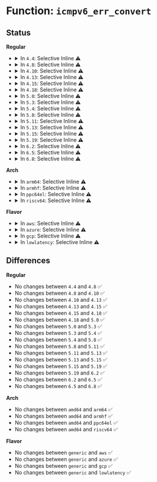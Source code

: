 # Function: <code>icmpv6_err_convert</code>

## Status
<b>Regular</b>
<ul>
<li>
<details>
<summary>In <code>4.4</code>: Selective Inline ⚠️</summary>

```c
int icmpv6_err_convert(u8 type, u8 code, int *err);
```

**Collision:** Unique Global

**Inline:** Selective

**Transformation:** False

**Instances:**

```
In net/ipv6/icmp.c (ffffffff817e7470)
Location: net/ipv6/icmp.c:954
Inline: True
Direct callers:
  - net/ipv6/udp.c:__udp6_lib_err
  - net/ipv6/raw.c:raw6_icmp_error
  - net/ipv6/tcp_ipv6.c:tcp_v6_err
```
**Symbols:**

```
ffffffff817e7470-ffffffff817e74d9: icmpv6_err_convert (STB_GLOBAL)
```
</details>
</li>
<li>
<details>
<summary>In <code>4.8</code>: Selective Inline ⚠️</summary>

```c
int icmpv6_err_convert(u8 type, u8 code, int *err);
```

**Collision:** Unique Global

**Inline:** Selective

**Transformation:** False

**Instances:**

```
In net/ipv6/icmp.c (ffffffff81855870)
Location: net/ipv6/icmp.c:1029
Inline: True
Direct callers:
  - net/ipv6/udp.c:__udp6_lib_err
  - net/ipv6/raw.c:raw6_icmp_error
  - net/ipv6/tcp_ipv6.c:tcp_v6_err
```
**Symbols:**

```
ffffffff81855870-ffffffff818558d9: icmpv6_err_convert (STB_GLOBAL)
```
</details>
</li>
<li>
<details>
<summary>In <code>4.10</code>: Selective Inline ⚠️</summary>

```c
int icmpv6_err_convert(u8 type, u8 code, int *err);
```

**Collision:** Unique Global

**Inline:** Selective

**Transformation:** False

**Instances:**

```
In net/ipv6/icmp.c (ffffffff81887570)
Location: net/ipv6/icmp.c:1034
Inline: True
Direct callers:
  - net/ipv6/udp.c:__udp6_lib_err
  - net/ipv6/raw.c:raw6_icmp_error
  - net/ipv6/tcp_ipv6.c:tcp_v6_err
```
**Symbols:**

```
ffffffff81887570-ffffffff818875d9: icmpv6_err_convert (STB_GLOBAL)
```
</details>
</li>
<li>
<details>
<summary>In <code>4.13</code>: Selective Inline ⚠️</summary>

```c
int icmpv6_err_convert(u8 type, u8 code, int *err);
```

**Collision:** Unique Global

**Inline:** Selective

**Transformation:** False

**Instances:**

```
In net/ipv6/icmp.c (ffffffff818adb20)
Location: net/ipv6/icmp.c:1060
Inline: True
Direct callers:
  - net/ipv6/udp.c:__udp6_lib_err
  - net/ipv6/raw.c:raw6_icmp_error
  - net/ipv6/tcp_ipv6.c:tcp_v6_err
```
**Symbols:**

```
ffffffff818adb20-ffffffff818adb89: icmpv6_err_convert (STB_GLOBAL)
```
</details>
</li>
<li>
<details>
<summary>In <code>4.15</code>: Selective Inline ⚠️</summary>

```c
int icmpv6_err_convert(u8 type, u8 code, int *err);
```

**Collision:** Unique Global

**Inline:** Selective

**Transformation:** False

**Instances:**

```
In net/ipv6/icmp.c (ffffffff819307b0)
Location: net/ipv6/icmp.c:1069
Inline: True
Direct callers:
  - net/ipv6/udp.c:__udp6_lib_err
  - net/ipv6/raw.c:raw6_icmp_error
  - net/ipv6/tcp_ipv6.c:tcp_v6_err
```
**Symbols:**

```
ffffffff819307b0-ffffffff81930819: icmpv6_err_convert (STB_GLOBAL)
```
</details>
</li>
<li>
<details>
<summary>In <code>4.18</code>: Selective Inline ⚠️</summary>

```c
int icmpv6_err_convert(u8 type, u8 code, int *err);
```

**Collision:** Unique Global

**Inline:** Selective

**Transformation:** False

**Instances:**

```
In net/ipv6/icmp.c (ffffffff81989440)
Location: net/ipv6/icmp.c:1071
Inline: True
Direct callers:
  - net/ipv6/udp.c:__udp6_lib_err
  - net/ipv6/raw.c:raw6_icmp_error
  - net/ipv6/tcp_ipv6.c:tcp_v6_err
```
**Symbols:**

```
ffffffff81989440-ffffffff819894a3: icmpv6_err_convert (STB_GLOBAL)
```
</details>
</li>
<li>
<details>
<summary>In <code>5.0</code>: Selective Inline ⚠️</summary>

```c
int icmpv6_err_convert(u8 type, u8 code, int *err);
```

**Collision:** Unique Global

**Inline:** Selective

**Transformation:** False

**Instances:**

```
In net/ipv6/icmp.c (ffffffff819bfd60)
Location: net/ipv6/icmp.c:1073
Inline: True
Direct callers:
  - net/ipv6/udp.c:__udp6_lib_err
  - net/ipv6/raw.c:raw6_icmp_error
  - net/ipv6/tcp_ipv6.c:tcp_v6_err
```
**Symbols:**

```
ffffffff819bfd60-ffffffff819bfdc3: icmpv6_err_convert (STB_GLOBAL)
```
</details>
</li>
<li>
<details>
<summary>In <code>5.3</code>: Selective Inline ⚠️</summary>

```c
int icmpv6_err_convert(u8 type, u8 code, int *err);
```

**Collision:** Unique Global

**Inline:** Selective

**Transformation:** False

**Instances:**

```
In net/ipv6/icmp.c (ffffffff81a2ea30)
Location: net/ipv6/icmp.c:1086
Inline: True
Direct callers:
  - net/ipv6/udp.c:__udp6_lib_err
  - net/ipv6/raw.c:raw6_icmp_error
  - net/ipv6/tcp_ipv6.c:tcp_v6_err
```
**Symbols:**

```
ffffffff81a2ea30-ffffffff81a2ea93: icmpv6_err_convert (STB_GLOBAL)
```
</details>
</li>
<li>
<details>
<summary>In <code>5.4</code>: Selective Inline ⚠️</summary>

```c
int icmpv6_err_convert(u8 type, u8 code, int *err);
```

**Collision:** Unique Global

**Inline:** Selective

**Transformation:** False

**Instances:**

```
In net/ipv6/icmp.c (ffffffff81a65580)
Location: net/ipv6/icmp.c:1086
Inline: True
Direct callers:
  - net/ipv6/udp.c:__udp6_lib_err
  - net/ipv6/raw.c:raw6_icmp_error
  - net/ipv6/tcp_ipv6.c:tcp_v6_err
```
**Symbols:**

```
ffffffff81a65580-ffffffff81a655e3: icmpv6_err_convert (STB_GLOBAL)
```
</details>
</li>
<li>
<details>
<summary>In <code>5.8</code>: Selective Inline ⚠️</summary>

```c
int icmpv6_err_convert(u8 type, u8 code, int *err);
```

**Collision:** Unique Global

**Inline:** Selective

**Transformation:** False

**Instances:**

```
In net/ipv6/icmp.c (ffffffff81b5dcd0)
Location: net/ipv6/icmp.c:1117
Inline: True
Direct callers:
  - net/ipv6/udp.c:__udp6_lib_err
  - net/ipv6/raw.c:raw6_icmp_error
  - net/ipv6/tcp_ipv6.c:tcp_v6_err
```
**Symbols:**

```
ffffffff81b5dcd0-ffffffff81b5dd33: icmpv6_err_convert (STB_GLOBAL)
```
</details>
</li>
<li>
<details>
<summary>In <code>5.11</code>: Selective Inline ⚠️</summary>

```c
int icmpv6_err_convert(u8 type, u8 code, int *err);
```

**Collision:** Unique Global

**Inline:** Selective

**Transformation:** False

**Instances:**

```
In net/ipv6/icmp.c (ffffffff81b6c4a0)
Location: net/ipv6/icmp.c:1127
Inline: True
Direct callers:
  - net/ipv6/udp.c:__udp6_lib_err
  - net/ipv6/raw.c:raw6_icmp_error
  - net/ipv6/tcp_ipv6.c:tcp_v6_err
```
**Symbols:**

```
ffffffff81b6c4a0-ffffffff81b6c503: icmpv6_err_convert (STB_GLOBAL)
```
</details>
</li>
<li>
<details>
<summary>In <code>5.13</code>: Selective Inline ⚠️</summary>

```c
int icmpv6_err_convert(u8 type, u8 code, int *err);
```

**Collision:** Unique Global

**Inline:** Selective

**Transformation:** False

**Instances:**

```
In net/ipv6/icmp.c (ffffffff81b5a8e0)
Location: net/ipv6/icmp.c:1131
Inline: True
Direct callers:
  - net/ipv6/udp.c:__udp6_lib_err
  - net/ipv6/raw.c:raw6_icmp_error
  - net/ipv6/tcp_ipv6.c:tcp_v6_err
```
**Symbols:**

```
ffffffff81b5a8e0-ffffffff81b5a943: icmpv6_err_convert (STB_GLOBAL)
```
</details>
</li>
<li>
<details>
<summary>In <code>5.15</code>: Selective Inline ⚠️</summary>

```c
int icmpv6_err_convert(u8 type, u8 code, int *err);
```

**Collision:** Unique Global

**Inline:** Selective

**Transformation:** False

**Instances:**

```
In net/ipv6/icmp.c (ffffffff81c21f40)
Location: net/ipv6/icmp.c:1150
Inline: True
Direct callers:
  - net/ipv6/udp.c:__udp6_lib_err
  - net/ipv6/raw.c:raw6_icmp_error
  - net/ipv6/tcp_ipv6.c:tcp_v6_err
```
**Symbols:**

```
ffffffff81c21f40-ffffffff81c21fdb: icmpv6_err_convert (STB_GLOBAL)
```
</details>
</li>
<li>
<details>
<summary>In <code>5.19</code>: Selective Inline ⚠️</summary>

```c
int icmpv6_err_convert(u8 type, u8 code, int *err);
```

**Collision:** Unique Global

**Inline:** Selective

**Transformation:** False

**Instances:**

```
In net/ipv6/icmp.c (ffffffff81dbebf0)
Location: net/ipv6/icmp.c:1115
Inline: True
Direct callers:
  - net/ipv6/udp.c:__udp6_lib_err
  - net/ipv6/raw.c:raw6_icmp_error
  - net/ipv6/tcp_ipv6.c:tcp_v6_err
```
**Symbols:**

```
ffffffff81dbebf0-ffffffff81dbecb5: icmpv6_err_convert (STB_GLOBAL)
```
</details>
</li>
<li>
<details>
<summary>In <code>6.2</code>: Selective Inline ⚠️</summary>

```c
int icmpv6_err_convert(u8 type, u8 code, int *err);
```

**Collision:** Unique Global

**Inline:** Selective

**Transformation:** False

**Instances:**

```
In net/ipv6/icmp.c (ffffffff81f8f170)
Location: net/ipv6/icmp.c:1115
Inline: True
Direct callers:
  - net/ipv6/udp.c:__udp6_lib_err
  - net/ipv6/raw.c:raw6_icmp_error
  - net/ipv6/tcp_ipv6.c:tcp_v6_err
```
**Symbols:**

```
ffffffff81f8f170-ffffffff81f8f235: icmpv6_err_convert (STB_GLOBAL)
```
</details>
</li>
<li>
<details>
<summary>In <code>6.5</code>: Selective Inline ⚠️</summary>

```c
int icmpv6_err_convert(u8 type, u8 code, int *err);
```

**Collision:** Unique Global

**Inline:** Selective

**Transformation:** False

**Instances:**

```
In net/ipv6/icmp.c (ffffffff81fef970)
Location: net/ipv6/icmp.c:1132
Inline: True
Direct callers:
  - net/ipv6/udp.c:__udp6_lib_err
  - net/ipv6/raw.c:raw6_icmp_error
  - net/ipv6/tcp_ipv6.c:tcp_v6_err
```
**Symbols:**

```
ffffffff81fef970-ffffffff81fefa33: icmpv6_err_convert (STB_GLOBAL)
```
</details>
</li>
<li>
<details>
<summary>In <code>6.8</code>: Selective Inline ⚠️</summary>

```c
int icmpv6_err_convert(u8 type, u8 code, int *err);
```

**Collision:** Unique Global

**Inline:** Selective

**Transformation:** False

**Instances:**

```
In net/ipv6/icmp.c (ffffffff820bd540)
Location: net/ipv6/icmp.c:1130
Inline: True
Direct callers:
  - net/ipv6/udp.c:__udp6_lib_err
  - net/ipv6/raw.c:raw6_icmp_error
  - net/ipv6/tcp_ipv6.c:tcp_v6_err
```
**Symbols:**

```
ffffffff820bd540-ffffffff820bd603: icmpv6_err_convert (STB_GLOBAL)
```
</details>
</li>
</ul>
<b>Arch</b>
<ul>
<li>
<details>
<summary>In <code>arm64</code>: Selective Inline ⚠️</summary>

```c
int icmpv6_err_convert(u8 type, u8 code, int *err);
```

**Collision:** Unique Global

**Inline:** Selective

**Transformation:** False

**Instances:**

```
In net/ipv6/icmp.c (ffff800010d2b550)
Location: net/ipv6/icmp.c:1086
Inline: True
Direct callers:
  - net/ipv6/udp.c:__udp6_lib_err
  - net/ipv6/raw.c:raw6_icmp_error
  - net/ipv6/tcp_ipv6.c:tcp_v6_err
```
**Symbols:**

```
ffff800010d2b550-ffff800010d2b60c: icmpv6_err_convert (STB_GLOBAL)
```
</details>
</li>
<li>
<details>
<summary>In <code>armhf</code>: Selective Inline ⚠️</summary>

```c
int icmpv6_err_convert(u8 type, u8 code, int *err);
```

**Collision:** Unique Global

**Inline:** Selective

**Transformation:** False

**Instances:**

```
In net/ipv6/icmp.c (c0e2f1b4)
Location: net/ipv6/icmp.c:1086
Inline: True
Direct callers:
  - net/ipv6/udp.c:__udp6_lib_err
  - net/ipv6/raw.c:raw6_icmp_error
  - net/ipv6/tcp_ipv6.c:tcp_v6_err
```
**Symbols:**

```
c0e2f1b4-c0e2f244: icmpv6_err_convert (STB_GLOBAL)
```
</details>
</li>
<li>
<details>
<summary>In <code>ppc64el</code>: Selective Inline ⚠️</summary>

```c
int icmpv6_err_convert(u8 type, u8 code, int *err);
```

**Collision:** Unique Global

**Inline:** Selective

**Transformation:** False

**Instances:**

```
In net/ipv6/icmp.c (c000000000e5c9b0)
Location: net/ipv6/icmp.c:1086
Inline: True
Direct callers:
  - net/ipv6/udp.c:__udp6_lib_err
  - net/ipv6/raw.c:raw6_icmp_error
  - net/ipv6/tcp_ipv6.c:tcp_v6_err
```
**Symbols:**

```
c000000000e5c9b0-c000000000e5ca54: icmpv6_err_convert (STB_GLOBAL)
```
</details>
</li>
<li>
<details>
<summary>In <code>riscv64</code>: Selective Inline ⚠️</summary>

```c
int icmpv6_err_convert(u8 type, u8 code, int *err);
```

**Collision:** Unique Global

**Inline:** Selective

**Transformation:** False

**Instances:**

```
In net/ipv6/icmp.c (ffffffe00086b7a6)
Location: net/ipv6/icmp.c:1086
Inline: True
Direct callers:
  - net/ipv6/udp.c:__udp6_lib_err
  - net/ipv6/raw.c:raw6_icmp_error
  - net/ipv6/tcp_ipv6.c:tcp_v6_err
```
**Symbols:**

```
ffffffe00086b7a6-ffffffe00086b83c: icmpv6_err_convert (STB_GLOBAL)
```
</details>
</li>
</ul>
<b>Flavor</b>
<ul>
<li>
<details>
<summary>In <code>aws</code>: Selective Inline ⚠️</summary>

```c
int icmpv6_err_convert(u8 type, u8 code, int *err);
```

**Collision:** Unique Global

**Inline:** Selective

**Transformation:** False

**Instances:**

```
In net/ipv6/icmp.c (ffffffff81a04c10)
Location: net/ipv6/icmp.c:1086
Inline: True
Direct callers:
  - net/ipv6/udp.c:__udp6_lib_err
  - net/ipv6/raw.c:raw6_icmp_error
  - net/ipv6/tcp_ipv6.c:tcp_v6_err
```
**Symbols:**

```
ffffffff81a04c10-ffffffff81a04c73: icmpv6_err_convert (STB_GLOBAL)
```
</details>
</li>
<li>
<details>
<summary>In <code>azure</code>: Selective Inline ⚠️</summary>

```c
int icmpv6_err_convert(u8 type, u8 code, int *err);
```

**Collision:** Unique Global

**Inline:** Selective

**Transformation:** False

**Instances:**

```
In net/ipv6/icmp.c (ffffffff819c19d0)
Location: net/ipv6/icmp.c:1086
Inline: True
Direct callers:
  - net/ipv6/udp.c:__udp6_lib_err
  - net/ipv6/raw.c:raw6_icmp_error
  - net/ipv6/tcp_ipv6.c:tcp_v6_err
```
**Symbols:**

```
ffffffff819c19d0-ffffffff819c1a33: icmpv6_err_convert (STB_GLOBAL)
```
</details>
</li>
<li>
<details>
<summary>In <code>gcp</code>: Selective Inline ⚠️</summary>

```c
int icmpv6_err_convert(u8 type, u8 code, int *err);
```

**Collision:** Unique Global

**Inline:** Selective

**Transformation:** False

**Instances:**

```
In net/ipv6/icmp.c (ffffffff81a6f690)
Location: net/ipv6/icmp.c:1086
Inline: True
Direct callers:
  - net/ipv6/udp.c:__udp6_lib_err
  - net/ipv6/raw.c:raw6_icmp_error
  - net/ipv6/tcp_ipv6.c:tcp_v6_err
```
**Symbols:**

```
ffffffff81a6f690-ffffffff81a6f6f3: icmpv6_err_convert (STB_GLOBAL)
```
</details>
</li>
<li>
<details>
<summary>In <code>lowlatency</code>: Selective Inline ⚠️</summary>

```c
int icmpv6_err_convert(u8 type, u8 code, int *err);
```

**Collision:** Unique Global

**Inline:** Selective

**Transformation:** False

**Instances:**

```
In net/ipv6/icmp.c (ffffffff81a7bcc0)
Location: net/ipv6/icmp.c:1086
Inline: True
Direct callers:
  - net/ipv6/udp.c:__udp6_lib_err
  - net/ipv6/raw.c:raw6_icmp_error
  - net/ipv6/tcp_ipv6.c:tcp_v6_err
```
**Symbols:**

```
ffffffff81a7bcc0-ffffffff81a7bd23: icmpv6_err_convert (STB_GLOBAL)
```
</details>
</li>
</ul>

## Differences
<b>Regular</b>
<ul>
<li>
No changes between <code>4.4</code> and <code>4.8</code> ✅
</li>
<li>
No changes between <code>4.8</code> and <code>4.10</code> ✅
</li>
<li>
No changes between <code>4.10</code> and <code>4.13</code> ✅
</li>
<li>
No changes between <code>4.13</code> and <code>4.15</code> ✅
</li>
<li>
No changes between <code>4.15</code> and <code>4.18</code> ✅
</li>
<li>
No changes between <code>4.18</code> and <code>5.0</code> ✅
</li>
<li>
No changes between <code>5.0</code> and <code>5.3</code> ✅
</li>
<li>
No changes between <code>5.3</code> and <code>5.4</code> ✅
</li>
<li>
No changes between <code>5.4</code> and <code>5.8</code> ✅
</li>
<li>
No changes between <code>5.8</code> and <code>5.11</code> ✅
</li>
<li>
No changes between <code>5.11</code> and <code>5.13</code> ✅
</li>
<li>
No changes between <code>5.13</code> and <code>5.15</code> ✅
</li>
<li>
No changes between <code>5.15</code> and <code>5.19</code> ✅
</li>
<li>
No changes between <code>5.19</code> and <code>6.2</code> ✅
</li>
<li>
No changes between <code>6.2</code> and <code>6.5</code> ✅
</li>
<li>
No changes between <code>6.5</code> and <code>6.8</code> ✅
</li>
</ul>
<b>Arch</b>
<ul>
<li>
No changes between <code>amd64</code> and <code>arm64</code> ✅
</li>
<li>
No changes between <code>amd64</code> and <code>armhf</code> ✅
</li>
<li>
No changes between <code>amd64</code> and <code>ppc64el</code> ✅
</li>
<li>
No changes between <code>amd64</code> and <code>riscv64</code> ✅
</li>
</ul>
<b>Flavor</b>
<ul>
<li>
No changes between <code>generic</code> and <code>aws</code> ✅
</li>
<li>
No changes between <code>generic</code> and <code>azure</code> ✅
</li>
<li>
No changes between <code>generic</code> and <code>gcp</code> ✅
</li>
<li>
No changes between <code>generic</code> and <code>lowlatency</code> ✅
</li>
</ul>
